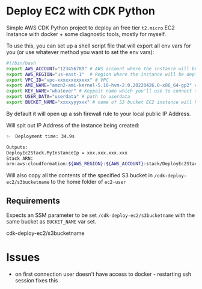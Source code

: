 # Deploy EC2 with CDK Python
Simple AWS CDK Python project to deploy an free tier `t2.micro` EC2 Instance with docker + some diagnostic tools, mostly for myself.

To use this, you can set up a shell script file that will export all env vars for you (or use whatever method you want to set the env vars):
```sh
#!/bin/bash
export AWS_ACCOUNT="123456789" # AWS account where the instance will be deployed
export AWS_REGION="us-east-1"  # Region where the instance will be deployed
export VPC_ID="vpc-xxxxxxxxxxxx" # VPC
export AMI_NAME="amzn2-ami-kernel-5.10-hvm-2.0.20220426.0-x86_64-gp2" # Amazon Linux 2 (example)
export KEY_NAME="whatever" # Keypair name which you'll use to connect to the EC2 instance
export USER_DATA="userdata" # path to userdata
export BUCKET_NAME="xxxxyyyxxx" # name of S3 bucket EC2 instance will have access to
```
By default it will open up a ssh firewall rule to your local public IP Address.

Will spit out IP Address of the instance being created:
```sh
✨  Deployment time: 34.9s

Outputs:
DeployEc2Stack.MyInstanceIp = xxx.xxx.xxx.xxx
Stack ARN:
arn:aws:cloudformation:${AWS_REGION}:${AWS_ACCOUNT}:stack/DeployEc2Stack/${RANDOMUUID}
```

Will also copy all the contents of the specified S3 bucket in `/cdk-deploy-ec2/s3bucketname` to the home folder of `ec2-user`

## Requirements
Expects an SSM parameter to be set `/cdk-deploy-ec2/s3bucketname` with the same bucket as `BUCKET_NAME` var set.


cdk-deploy-ec2/s3bucketname
# Issues
* on first connection user doesn't have access to docker - restarting ssh session fixes this
